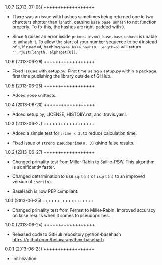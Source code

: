 1.0.7 (2013-07-06)
++++++++++++++++++

- There was an issue with hashes sometimes being returned one to two charcters
  shorter than `length`, causing `base.base_unhash` to not function properly. To
  fix this, the hashes are right-padded with `0`.

- Since `0` raises an error inside `primes.invmul`, `base.base_unhash` is unable
  to unhash it. To allow the start of your number sequence to be `0` instead of
  `1`, if needed, hashing `base.base_hash(0, length=6)` will return
  `''.rjust(length, alphabet[0])`.

1.0.6 (2013-06-29)
++++++++++++++++++

- Fixed issues with setup.py. First time using a setup.py within a package,
  first time publishing the library outside of GitHub.

1.0.5 (2013-06-28)
++++++++++++++++++

- Added nose unittests.

1.0.4 (2013-06-28)
++++++++++++++++++

- Added setup.py, LICENSE, HISTORY.rst, and .travis.yaml.

1.0.3 (2013-06-27)
++++++++++++++++++

- Added a simple test for `prime < 31` to reduce calculation time.

- Fixed issue of `strong_pseudoprime(n, 3)` giving false results.

1.0.2 (2013-06-27)
++++++++++++++++++

- Changed primality test from Miller-Rabin to Baillie-PSW. This algorithm is
  significantly faster.

- Changed determination to use `sqrt(n)` or `isqrt(n)` to an improved version of
  `isqrt(n)`.

- BaseHash is now PEP compliant.

1.0.1 (2013-06-25)
++++++++++++++++++

- Changed primality test from Fermat to Miller-Rabin. Improved accuracy on false
  results when it comes to pseudoprimes.

1.0.0 (2013-06-24)
++++++++++++++++++

- Released code to GitHub repository python-basehash
  https://github.com/bnlucas/python-basehash

0.0.1 (2013-06-23)
++++++++++++++++++

- Initialization
